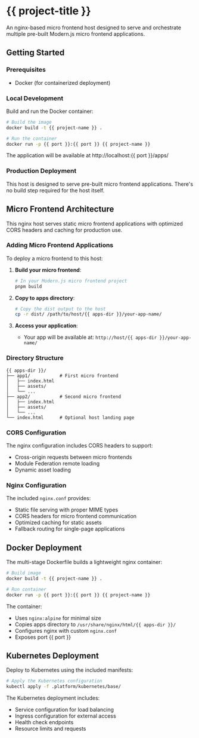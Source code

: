# {{ project-title }}

An nginx-based micro frontend host designed to serve and orchestrate multiple pre-built Modern.js micro frontend applications.

## Getting Started

### Prerequisites

- Docker (for containerized deployment)

### Local Development

Build and run the Docker container:

```bash
# Build the image
docker build -t {{ project-name }} .

# Run the container
docker run -p {{ port }}:{{ port }} {{ project-name }}
```

The application will be available at http://localhost:{{ port }}/apps/

### Production Deployment

This host is designed to serve pre-built micro frontend applications. There's no build step required for the host itself.

## Micro Frontend Architecture

This nginx host serves static micro frontend applications with optimized CORS headers and caching for production use.

### Adding Micro Frontend Applications

To deploy a micro frontend to this host:

1. **Build your micro frontend**: 
   ```bash
   # In your Modern.js micro frontend project
   pnpm build
   ```

2. **Copy to apps directory**:
   ```bash
   # Copy the dist output to the host
   cp -r dist/ /path/to/host/{{ apps-dir }}/your-app-name/
   ```

3. **Access your application**:
   - Your app will be available at: `http://host/{{ apps-dir }}/your-app-name/`

### Directory Structure

```
{{ apps-dir }}/
├── app1/           # First micro frontend
│   ├── index.html
│   ├── assets/
│   └── ...
├── app2/           # Second micro frontend  
│   ├── index.html
│   ├── assets/
│   └── ...
└── index.html      # Optional host landing page
```

### CORS Configuration

The nginx configuration includes CORS headers to support:
- Cross-origin requests between micro frontends
- Module Federation remote loading
- Dynamic asset loading

### Nginx Configuration

The included `nginx.conf` provides:
- Static file serving with proper MIME types
- CORS headers for micro frontend communication
- Optimized caching for static assets
- Fallback routing for single-page applications

## Docker Deployment

The multi-stage Dockerfile builds a lightweight nginx container:

```bash
# Build image
docker build -t {{ project-name }} .

# Run container  
docker run -p {{ port }}:{{ port }} {{ project-name }}
```

The container:
- Uses `nginx:alpine` for minimal size
- Copies apps directory to `/usr/share/nginx/html/{{ apps-dir }}/`
- Configures nginx with custom `nginx.conf`
- Exposes port {{ port }}

## Kubernetes Deployment

Deploy to Kubernetes using the included manifests:

```bash
# Apply the Kubernetes configuration
kubectl apply -f .platform/kubernetes/base/
```

The Kubernetes deployment includes:
- Service configuration for load balancing
- Ingress configuration for external access
- Health check endpoints
- Resource limits and requests

